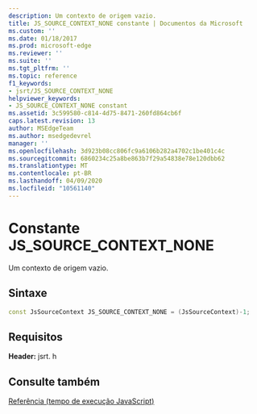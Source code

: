 ```yaml
---
description: Um contexto de origem vazio.
title: JS_SOURCE_CONTEXT_NONE constante | Documentos da Microsoft
ms.custom: ''
ms.date: 01/18/2017
ms.prod: microsoft-edge
ms.reviewer: ''
ms.suite: ''
ms.tgt_pltfrm: ''
ms.topic: reference
f1_keywords:
- jsrt/JS_SOURCE_CONTEXT_NONE
helpviewer_keywords:
- JS_SOURCE_CONTEXT_NONE constant
ms.assetid: 3c599580-c814-4d75-8471-260fd864cb6f
caps.latest.revision: 13
author: MSEdgeTeam
ms.author: msedgedevrel
manager: ''
ms.openlocfilehash: 3d923b08cc806fc9a6106b282a4702c1be401c4c
ms.sourcegitcommit: 6860234c25a8be863b7f29a54838e78e120dbb62
ms.translationtype: MT
ms.contentlocale: pt-BR
ms.lasthandoff: 04/09/2020
ms.locfileid: "10561140"
---
```

# Constante JS_SOURCE_CONTEXT_NONE
Um contexto de origem vazio.  
  
## Sintaxe  
  
```cpp  
const JsSourceContext JS_SOURCE_CONTEXT_NONE = (JsSourceContext)-1;  
```  
  
## Requisitos  
 **Header:** jsrt. h  
  
## Consulte também  
 [Referência (tempo de execução JavaScript)](../chakra-hosting/reference-javascript-runtime.md)
